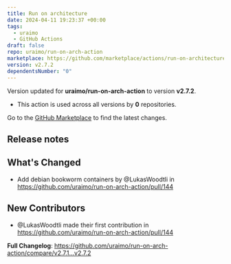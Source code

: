 ```yaml
---
title: Run on architecture
date: 2024-04-11 19:23:37 +00:00
tags:
  - uraimo
  - GitHub Actions
draft: false
repo: uraimo/run-on-arch-action
marketplace: https://github.com/marketplace/actions/run-on-architecture
version: v2.7.2
dependentsNumber: "0"
---
```



Version updated for **uraimo/run-on-arch-action** to version **v2.7.2**.
- This action is used across all versions by **0** repositories.

Go to the [GitHub Marketplace](https://github.com/marketplace/actions/run-on-architecture) to find the latest changes.

## Release notes

## What's Changed
* Add debian bookworm containers by @LukasWoodtli in https://github.com/uraimo/run-on-arch-action/pull/144

## New Contributors
* @LukasWoodtli made their first contribution in https://github.com/uraimo/run-on-arch-action/pull/144

**Full Changelog**: https://github.com/uraimo/run-on-arch-action/compare/v2.7.1...v2.7.2
